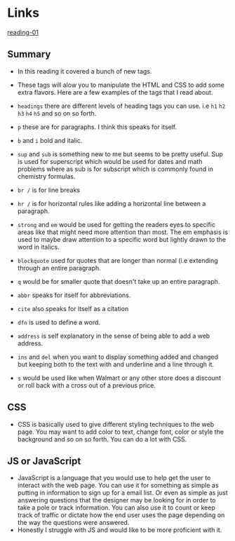 # Links
[reading-01](reading-notes-01.md)

## Summary

- In this reading it covered a bunch of new tags.
- These tags will alow you to manipulate the HTML and CSS to add some extra flavors. Here are a few examples of the tags that I read about. 

- `headings` there are different levels of heading tags you can use. i.e `h1` `h2` `h3` `h4` `h5` and so on so forth.
- `p` these are for paragraphs. I think this speaks for itself.  
- `b` and `i` bold and italic.  
- `sup` and `sub`  is something new to me but seems to be pretty useful. Sup is used for superscript which would be used for dates and math problems where as sub is for subscript which is commonly found in chemistry formulas.    
-  `br /` is for line breaks  
-  `hr /` is for horizontal rules like adding a horizontal line between a paragraph.  
-  `strong` and `em` would be used for getting the readers eyes to specific areas like that might need more attention than most. The em emphasis is used to maybe draw attention to a specific word but lightly drawn to the word in italics.  
-  `blockquote` used for quotes that are longer than normal (i.e extending through an entire paragraph.  
-  `q` would be for smaller quote that doesn't take up an entire paragraph.  
-  `abbr` speaks for itself for abbreviations.  
-  `cite` also speaks for itself as a citation  
-  `dfn` is used to define a word.  
-  `address` is self explanatory in the sense of being able to add a web address.  
-  `ins` and `del` when you want to display something added and changed but keeping both to the text with and underline and a line through it.  
-  `s` would be used like when Walmart or any other store does a discount or roll back with a cross out of a previous price.  
  
  ## CSS  
  - CSS is basically used to give different styling techniques to the web page. You may want to add color to text, change font, color or style the background and so on so forth. You can do a lot with CSS.   
  
  ## JS or JavaScript  
  -  JavaScript is a language that you would use to help get the user to interact with the web page. You can use it for something as simple as putting in information to sign up for a email list. Or even as simple as just answering questions that the designer may be looking for in order to take a pole or track information. You can also use it to count or keep track of traffic or dictate how the end user uses the page depending on the way the questions were answered.   
  - Honestly I struggle with JS and would like to be more proficient with it.  
  


